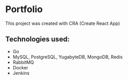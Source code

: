 # Portfolio

This project was created with CRA (Create React App)

## Technologies used:
- Go
- MySQL, PostgreSQL, YugabyteDB, MongoDB, Redis
- RabbitMQ
- Docker
- Jenkins
 
